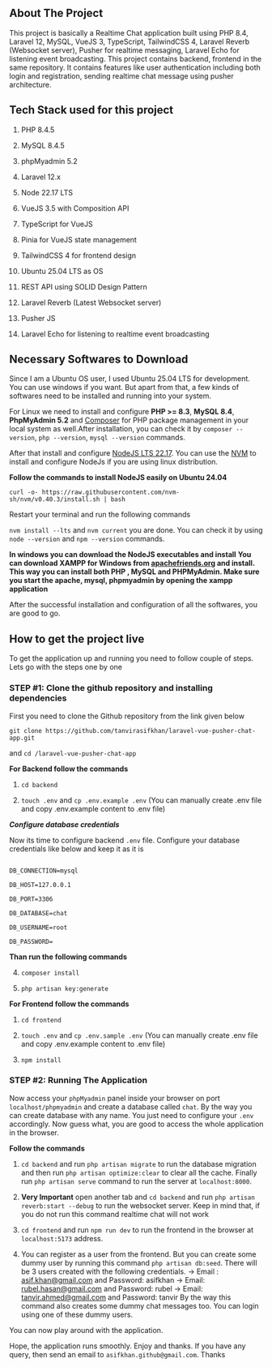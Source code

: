 
## About The Project

  

This project is basically a Realtime Chat application built using PHP 8.4, Laravel 12, MySQL, VueJS 3, TypeScript, TailwindCSS 4, Laravel Reverb (Websocket server), Pusher for realtime messaging, Laravel Echo for listening event broadcasting. This project contains backend, frontend in the same repository. It contains features like user authentication including both login and registration, sending realtime chat message using pusher architecture.

  

## Tech Stack used for this project

  

1. PHP 8.4.5

2. MySQL 8.4.5

3. phpMyadmin 5.2

4. Laravel 12.x

5. Node 22.17 LTS

6. VueJS 3.5 with Composition API

7. TypeScript for VueJS

8. Pinia for VueJS state management

9. TailwindCSS 4 for frontend design

10. Ubuntu 25.04 LTS as OS

12. REST API using SOLID Design Pattern

14. Laravel Reverb (Latest Websocket server)

15. Pusher JS

16. Laravel Echo for listening to realtime event broadcasting

  

## Necessary Softwares to Download

  

Since I am a Ubuntu OS user, I used Ubuntu 25.04 LTS for development. You can use windows if you want. But apart from that, a few kinds of softwares need to be installed and running into your system.

  

For Linux we need to install and configure **PHP >= 8.3**, **MySQL 8.4**, **PhpMyAdmin 5.2** and [Composer](https://getcomposer.org/download/) for PHP package management in your local system as well.After installation, you can check it by `composer --version`, `php --version`, `mysql --version` commands.   

After that install and configure [NodeJS LTS 22.17](https://nodejs.org/en). You can use the [NVM](https://github.com/nvm-sh/nvm) to install and configure NodeJs if you are using linux distribution.  

**Follow the commands to install NodeJS easily on Ubuntu 24.04**  

`curl -o- https://raw.githubusercontent.com/nvm-sh/nvm/v0.40.3/install.sh | bash`  

Restart your terminal and run the following commands 

`nvm install --lts` and `nvm current` you are done. You can check it by using `node --version` and `npm --version` commands. 

**In windows you  can download the NodeJS executables and install**
**You can download XAMPP for Windows from [apachefriends.org](https://www.apachefriends.org/) and install. This way you can install both PHP , MySQL and PHPMyAdmin. Make sure you start the apache, mysql, phpmyadmin by opening the xampp application**

After the successful installation and configuration of all the softwares, you are good to go.  

## How to get the project live 

To get the application up and running you need to follow couple of steps. Lets go with the steps one by one  

### STEP #1: Clone the github repository and installing dependencies  

First you need to clone the Github repository from the link given below 

`git clone https://github.com/tanvirasifkhan/laravel-vue-pusher-chat-app.git`  

and `cd /laravel-vue-pusher-chat-app`  

**For Backend follow the commands**  

1.  `cd backend`

2.  `touch .env` and `cp .env.example .env` (You can manually create .env file and copy .env.example content to .env file)

***Configure database credentials***

Now its time to configure backend `.env` file. Configure your database credentials like below and keep it as it is 

```

DB_CONNECTION=mysql

DB_HOST=127.0.0.1

DB_PORT=3306

DB_DATABASE=chat

DB_USERNAME=root

DB_PASSWORD=

```

**Than run the following commands**

4.  `composer install`

5.  `php artisan key:generate`

**For Frontend follow the commands**

  

1.  `cd frontend`

2.  `touch .env` and `cp .env.sample .env` (You can manually create .env file and copy .env.example content to .env file)

3.  `npm install`
  

### STEP #2: Running The Application  

Now access your `phpMyadmin` panel inside your browser on port `localhost/phpmyadmin` and create a database called `chat`. By the way you can create database with any name. You just need to configure your `.env` accordingly. Now guess what, you are good to access the whole application in the browser.  

**Follow the commands**

1. `cd backend` and run `php artisan migrate` to run the database migration and then run `php artisan optimize:clear` to clear all the cache. Finally run `php artisan serve` command to run the server at `localhost:8000`.
2. **Very Important** open another tab and `cd backend` and run `php artisan reverb:start --debug` to run the websocket server. Keep in mind that, if you do not run this command realtime chat will not work

3. `cd frontend` and run `npm run dev` to run the frontend in the browser at `localhost:5173` address.  

4. You can register as a user from the frontend. But you can create some dummy user by running this command `php artisan db:seed`. There will be 3 users created with the following credentials.
 -> Email : asif.khan@gmail.com and Password: asifkhan
 -> Email: rubel.hasan@gmail.com and Password: rubel
 -> Email: tanvir.ahmed@gmail.com and Password: tanvir
By the way this command also creates some dummy chat messages too. You can login using one of these dummy users.

You can now play around with the application.  

Hope, the application runs smoothly. Enjoy and thanks. If you have any query, then send an email to `asifkhan.github@gmail.com`. Thanks